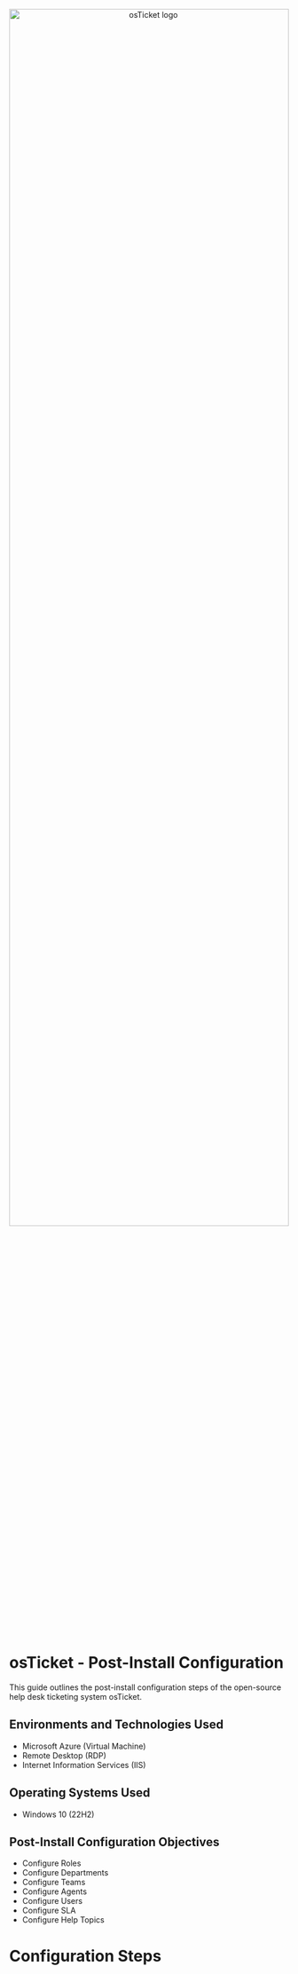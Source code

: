 <p align="center">
<img src="https://i.imgur.com/Clzj7Xs.png" height="75%" width="100%"alt="osTicket logo"/>
</p>

<h1>osTicket - Post-Install Configuration</h1>
This guide outlines the post-install configuration steps of the open-source help desk ticketing system osTicket.<br />

<h2>Environments and Technologies Used</h2>

- Microsoft Azure (Virtual Machine)
- Remote Desktop (RDP)
- Internet Information Services (IIS)

<h2>Operating Systems Used</h2>

- Windows 10 (22H2)

<h2>Post-Install Configuration Objectives</h2>

- Configure Roles
- Configure Departments
- Configure Teams
- Configure Agents
- Configure Users
- Configure SLA
- Configure Help Topics

# Configuration Steps<b/>

